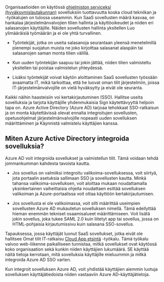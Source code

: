 Organisaatioiden on käytössä [ohjelmiston serviceksi (hyväksymislautakunnan)](https://azure.microsoft.com/overview/what-is-saas/) sovelluksiin tuottavuutta koska cloud tekniikan ja -työkalujen on tulossa useammin. Kun SaaS sovellusten määrä kasvaa, on hankalaa järjestelmänvalvojien tilien hallinta ja käyttöoikeudet ja niiden eri salasanojen käyttäjille. Näiden sovellusten hallinta yksitellen Luo ylimääräisiä työmäärän ja ei ole yhtä turvallinen.


- Työntekijät, jotka on useita salasanoja seurantaan yleensä menetelmillä pienempi suojatun muista ne joko kirjoittaa salasanat alaspäin tai salasanojen saman monta tilien välillä.

- Kun uuden työntekijän saapuu tai jokin jättää, niiden tilien valmisteltu yksitellen tai poistaa valmistelun yhteydessä.

- Lisäksi työntekijät voivat käytön aloittaminen SaaS sovellusten työssään avaamatta IT, mikä tarkoittaa, että he luovat oman tilit järjestelmiin, joissa IT-järjestelmänvalvojille on vielä hyväksytty ja eivät ole seuranta.  

Kaikki näihin haasteisiin voi kertakirjautuminen (SSO). Hallitse useita sovelluksia ja tarjota käyttäjille yhdenmukaisia Sign käytettävyyttä helpoin tapa on. Azure Active Directory (Azure AD) tarjoaa tehokkaat SSO-ratkaisun ja on monta käytettävissä olevat ennalta integroitujen sovellusten, opetusohjelmat järjestelmänvalvojille nopeasti uuden sovelluksen määrittäminen ja Käynnistä valmistelu käyttäjien kanssa.


## <a name="how-does-azure-active-directory-integrate-apps"></a>Miten Azure Active Directory integroida sovelluksia?  

Azure AD voit integroida sovellukset ja valmistellun tilit. Tämä voidaan tehdä jommankumman kahdesta tavoista kautta.

- Jos sovellus on valmiiksi integroitu valikoima-sovelluksessa, voit siirtyä, jota portaalin asetuksia sallimaan SSO ja sovellusten kautta. Minkä tahansa valikoima-sovelluksen, voit aloittaa mukaan noudattamalla yksinkertainen vaiheittaisia ohjeita noudattaen esittää sovelluksen valikoiman ja Azure-portaalissa voit ottaa käyttöön kertakirjautumisen.

- Jos sovellusta ei ole valikoimassa, voit silti määrittää useimpien sovellusten Azure AD mukautetun sovelluksen nimellä. Tämä edellyttää hieman enemmän tekniset osaamisalueet määrittämiseen. Voit lisätä jokin sovellus, joka tukee SAML 2.0 kuin liitetyt app tai sovellus, jossa on HTML-pohjaisia kirjautumissivu kuin salasana SSO-sovellus.

Tapauksessa, jossa käyttäjät luonut SaaS sovellukset, jotka eivät ole hallitsee Omat tilit IT-ratkaisu [Cloud App etsintä](../articles/active-directory/active-directory-cloudappdiscovery-whatis.md) -työkalu. Tämä työkalu valvoo web-liikenne paikalliseen tunnistaa, mitkä sovellukset ovat käytössä koko organisaation sekä kunkin niiden käyttäjien lukumäärä. SE käyttää näitä tietoja kerrotaan, mitä sovelluksia käyttäjille mieluummin ja mitkä integroida Azure AD SSO varten.  

Kun integroit sovelluksen Azure AD, voit yhdistää käyttäjien aiemmin luotuja sovelluksen käyttäjätiedoista niiden vastaaviin Azure AD-käyttäjätietoja.  
